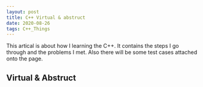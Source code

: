 ```yaml
---
layout: post
title: C++ Virtual & abstruct
date: 2020-08-26
tags: C++_Things
---
```


This artical is about how I learning the C++. It contains the steps I go through and the problems I met. Also there will be some test cases attached onto the page.

## Virtual & Abstruct

